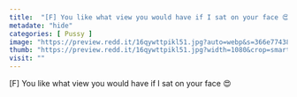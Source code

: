 ```yaml
---
title:  "[F] You like what view you would have if I sat on your face 😍"
metadate: "hide"
categories: [ Pussy ]
image: "https://preview.redd.it/16qywttpikl51.jpg?auto=webp&s=366e77438a0d1317ac08bcb3ad47da8736c2327a"
thumb: "https://preview.redd.it/16qywttpikl51.jpg?width=1080&crop=smart&auto=webp&s=3f61d281e6921897139be6ccc6e8c7e1c6fa0339"
visit: ""
---
```

[F] You like what view you would have if I sat on your face 😍
